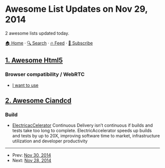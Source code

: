 # Awesome List Updates on Nov 29, 2014

2 awesome lists updated today.

[🏠 Home](/README.md) · [🔍 Search](https://www.trackawesomelist.com/search/) · [🔥 Feed](https://www.trackawesomelist.com/rss.xml) · [📮 Subscribe](https://trackawesomelist.us17.list-manage.com/subscribe?u=d2f0117aa829c83a63ec63c2f&id=36a103854c)



## [1. Awesome Html5](/content/diegocard/awesome-html5/README.md)

### Browser compatibility / WebRTC

*   [I want to use](http://www.iwanttouse.com/)

## [2. Awesome Ciandcd](/content/cicdops/awesome-ciandcd/README.md)

### Build

*   [ElectricacCelerator](http://electric-cloud.com/products/electricaccelerator)   Continuous Delivery isn’t continuous if builds and tests take too long to complete. ElectricAccelerator speeds up builds and tests by up to 20X, improving software time to market, infrastructure utilization and developer productivity

---

- Prev: [Nov 30, 2014](/content/2014/11/30/README.md)
- Next: [Nov 28, 2014](/content/2014/11/28/README.md)